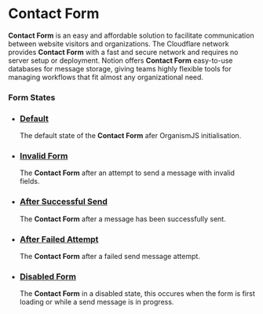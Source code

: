 # Contact Form

**Contact Form** is an easy and affordable solution to facilitate communication between website visitors and organizations. The Cloudflare network provides **Contact Form** with a fast and secure network and requires no server setup or deployment. Notion offers **Contact Form** easy-to-use databases for message storage, giving teams highly flexible tools for managing workflows that fit almost any organizational need.

### Form States

- ### <a href="./organisms/contact-form.html?width=30pct" target="demo">Default</a>
    The default state of the **Contact Form** afer OrganismJS initialisation.
- ### <a href="./organisms/contact-form.html?width=30pct&state=invalid" target="demo">Invalid Form</a>
    The **Contact Form** after an attempt to send a message with invalid fields.
- ### <a href="./organisms/contact-form.html?width=30pct&state=success" target="demo">After Successful Send</a>
    The **Contact Form** after a message has been successfully sent.
- ### <a href="./organisms/contact-form.html?width=30pct&state=fail" target="demo">After Failed Attempt</a>
    The **Contact Form** after a failed send message attempt.
- ### <a href="./organisms/contact-form.html?width=30pct&state=disabled" target="demo">Disabled Form</a>
    The **Contact Form** in a  disabled state, this occures when the form is first loading or while a send message is in progress.